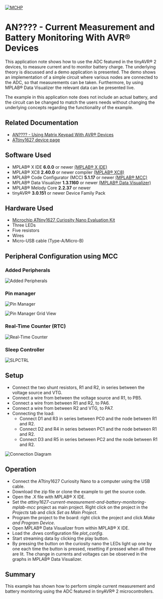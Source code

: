 <!-- Please do not change this logo with link -->

[![MCHP](images/microchip.png)](https://www.microchip.com)

# AN???? - Current Measurement and Battery Monitoring With AVR® Devices

This application note shows how to use the ADC featured in the tinyAVR® 2 devices, to measure current and to monitor battery charge. The underlying theory is discussed and a demo application is presented. The demo shows an implementation of a simple circuit where various nodes are connected to the ADC, so that measurements can be taken. Furthermore, by using MPLAB® Data Visualizer the relevant data can be presented live. 

The example in this application note does not include an actual battery, and the circuit can be changed to match the users needs without changing the underlying concepts regarding the functionality of the example.

## Related Documentation

- [AN???? - Using Matrix Keypad With AVR® Devices](https://microchip.com/DS00003407)
- [ATtiny1627 device page](https://www.microchip.com/en-us/product/ATTINY1627)

## Software Used

- MPLAB® X IDE **6.0.0** or newer [(MPLAB® X IDE)](https://www.microchip.com/en-us/tools-resources/develop/mplab-x-ide)
- MPLAB® XC8 **2.40.0** or newer compiler [(MPLAB® XC8)](https://www.microchip.com/en-us/tools-resources/develop/mplab-xc-compilers)
- MPLAB® Code Configurator (MCC) **5.1.17** or newer [(MPLAB® MCC)](https://www.microchip.com/en-us/tools-resources/configure/mplab-code-configurator)
- MPLAB® Data Visualizer **1.3.1160** or newer [(MPLAB® Data Visualizer)](https://www.microchip.com/en-us/tools-resources/debug/mplab-data-visualizer)
- MPLAB® Melody Core **2.2.37** or newer
- tinyAVR® **3.0.151** or newer Device Family Pack

## Hardware Used

- [Microchip ATtiny1627 Curiosity Nano Evaluation Kit](https://www.microchip.com/en-us/development-tool/DM080104)
- Three LEDs
- Five resistors
- Wires
- Micro-USB cable (Type-A/Micro-B)

## Peripheral Configuration using MCC
### Added Peripherals
![Added Peripherals](images/peripherals_used.PNG "Added Peripherals")

### Pin manager
![Pin Manager](images/pin_manager.PNG "Pin Manager")

![Pin Manager Grid View](images/pin_manager_gridview.PNG "Pin Manager Grid View")

### Real-Time Counter (RTC)
![Real-Time Counter](images/rtc.PNG "Real-Time Counter")

### Sleep Controller
![SLPCTRL](images/SLPCTRL.PNG "SLPCTRL")

## Setup

- Connect the two shunt resistors, R1 and R2, in series between the voltage source and VTG.
- Connect a wire from between the voltage source and R1, to PB5.
- Connect a wire from between R1 and R2, to PA6.
- Connect a wire from between R2 and VTG, to PA7.
- Connecting the load:
  - Connect D1 and R3 in series between PC0 and the node between R1 and R2.
  - Connect D2 and R4 in series between PC1 and the node between R1 and R2.
  - Connect D3 and R5 in series between PC2 and the node between R1 and R2.

![Connection Diagram](images/curr_bat_demo_cir.svg "Connection Diagram")

## Operation

- Connect the ATtiny1627 Curiosity Nano to a computer using the USB cable.
- Download the zip file or clone the example to get the source code.
- Open the .X file with MPLAB® X IDE.
- Set the *attiny1627-current-measurement-and-battery-monitoring-mplab-mcc* project as main project. Right click on the project in the *Projects* tab and click *Set as Main Project*.
- Program the project to the board: right click the project and click *Make and Program Device*.
- Open MPLAB® Data Visualizer from within MPLAB® X IDE.
- Load the .dvws configuration file *plot_config*.
- Start streaming data by clicking the play button.
- By pressing the button on the curiosity nano the LEDs light up one by one each time the button is pressed, resetting if pressed when all three are lit. The change in currents and voltages can be observed in the graphs in MPLAB® Data Visualizer.

## Summary

This example has shown how to perform simple current measurement and battery monitoring using the ADC featured in tinyAVR® 2 microcontrollers.
